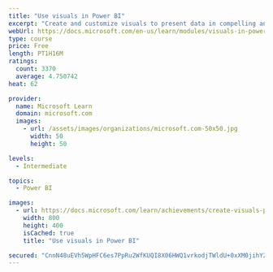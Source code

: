 ```yaml
---
title: "Use visuals in Power BI"
excerpt: "Create and customize visuals to present data in compelling and insightful ways."
webUrl: https://docs.microsoft.com/en-us/learn/modules/visuals-in-power-bi/
type: course
price: Free
length: PT1H16M
ratings:
  count: 3370
  average: 4.750742
heat: 62

provider:
  name: Microsoft Learn
  domain: microsoft.com
  images:
    - url: /assets/images/organizations/microsoft.com-50x50.jpg
      width: 50
      height: 50

levels:
  - Intermediate

topics:
  - Power BI

images:
  - url: https://docs.microsoft.com/learn/achievements/create-visuals-power-bi-desktop-social.png
    width: 800
    height: 400
    isCached: true
    title: "Use visuals in Power BI"

secured: "CnnN48uEVh5WpHFC6es7PpRu2WfKUQI8X06HWQ1vrkodjTWldU+0xXM0jihY2DRAoY8+ycOB8n0O3NhNCfuljt3FwFy9zFKz759vX0K7KCIt9ZQ74PQLIg4zk7f1VI6MQzxKypFurR0Rc1BuS2uKeUPUkiHKSFBiFzby05kuGK9ChrBtGxqVUm4ICe1WEsjIxJStqlLZBY9T+sMVHMPZkBNjoRgc5Z6ex96E50hxjq6BPVS8BNsmDEQr6Tdm2TOJAgcQCDoBzkotVL/jVRvlnXzGYjJtIyF3U52g9Nc94wbfM/UoTLdnXMfy/xg0PN3YuyzcrRC/tfFTX9AzrOPOAsZLLAHq7Y7KrVdp1KdGJzCEbDRbI9agbEPN2IXNA8ISgKS8BA/s3fEvtd1l7OPQmg==;2hnLjDZCTv9PG+2YEdydXA=="
---
```


